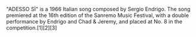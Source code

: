 "ADESSO SÌ" is a 1966 Italian song composed by Sergio Endrigo. The song premiered at the 16th edition of the Sanremo Music Festival, with a double performance by Endrigo and Chad & Jeremy, and placed at No. 8 in the competition.[1][2][3]
